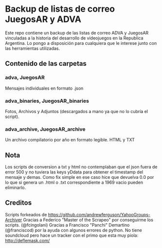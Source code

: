 # Backup de listas de correo JuegosAR y ADVA

Este repo contiene un backup de las listas de correo ADVA y JuegosAR vinculadas a la historia del desarrollo de videojuegos en la Republica Argentina. Lo pongo a disposición para cualquiera que le interese junto con las herramientas utilizadas.

## Contenido de las carpetas

### adva, JuegosAR

Mensajes individuales en formato .json

### adva_binaries, JuegosAR_binaries

Fotos, Archivos y Adjuntos (descargados a mano ya que no lo cubría el script).

### adva_archive, JuegosAR_archive

Un archivo compilatorio por año en formato legible. HTML y TXT

## Nota
Los scripts de conversion a txt y html no contemplaban que el json fuera de error 500 y no tuviera las keys yDdata para obtener el timestamp del mensaje y demas. Como fix simple en ese caso hice que devuelva 0.0 por lo que si genera un .html o .txt correspondiente a 1969 vacio pueden eliminarlo.

## Creditos
Scripts forkeados de https://github.com/andrewferguson/YahooGroups-Archiver
Gracias a Federico "Master of the Scrapeo" por conseguirme los scripts. (@fcingolani)
Gracias a Francisco "Panchi" Demartino (@franciscod) por la ayuda con algunos errores de python. No tiene soundcloud pero hace un tracker con el primo que esta muy piola: http://deflemask.com/
